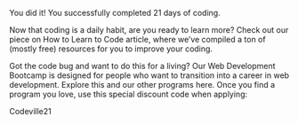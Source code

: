 You did it! You successfully completed 21 days of coding.

Now that coding is a daily habit, are you ready to learn more? Check out our piece on How to Learn to Code article, where we’ve compiled a ton of (mostly free) resources for you to improve your coding.

Got the code bug and want to do this for a living? Our Web Development Bootcamp is designed for people who want to transition into a career in web development. Explore this and our other programs here. Once you find a program you love, use this special discount code when applying:

Codeville21